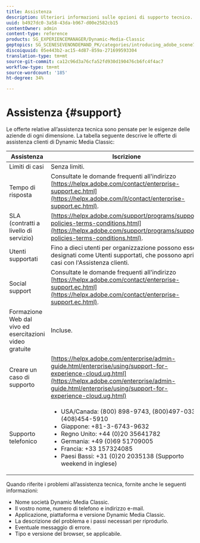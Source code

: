 ```yaml
---
title: Assistenza
description: Ulteriori informazioni sulle opzioni di supporto tecnico.
uuid: b4927dc0-3a58-43da-b967-d00e2582cb15
contentOwner: admin
content-type: reference
products: SG_EXPERIENCEMANAGER/Dynamic-Media-Classic
geptopics: SG_SCENESEVENONDEMAND_PK/categories/introducing_adobe_scene7
discoiquuid: 05e443b2-ac15-4d87-859a-271699593304
translation-type: tm+mt
source-git-commit: ca12c96d3a76cfa52fd930d190476cb6fc4f4ac7
workflow-type: tm+mt
source-wordcount: '185'
ht-degree: 34%

---
```



# Assistenza {#support}

Le offerte relative all’assistenza tecnica sono pensate per le esigenze delle aziende di ogni dimensione. La tabella seguente descrive le offerte di assistenza clienti di Dynamic Media Classic:

| Assistenza | Iscrizione |
|--- |--- |
| Limiti di casi | Senza limiti. |
| Tempo di risposta | Consultate le domande frequenti all&#39;indirizzo [https://helpx.adobe.com/contact/enterprise-support.ec.html](https://helpx.adobe.com/it/contact/enterprise-support.ec.html). |
| SLA (contratti a livello di servizio) | [https://helpx.adobe.com/support/programs/support-policies-terms-conditions.html](https://helpx.adobe.com/support/programs/support-policies-terms-conditions.html). |
| Utenti supportati | Fino a dieci utenti per organizzazione possono essere designati come Utenti supportati, che possono aprire casi con l&#39;Assistenza clienti. |
| Social support | Consultate le domande frequenti all&#39;indirizzo [https://helpx.adobe.com/contact/enterprise-support.ec.html](https://helpx.adobe.com/contact/enterprise-support.ec.html). |
| Formazione Web dal vivo ed esercitazioni video gratuite | Incluse. |
| Creare un caso di supporto | [https://helpx.adobe.com/enterprise/admin-guide.html/enterprise/using/support-for-experience-cloud.ug.html](https://helpx.adobe.com/enterprise/admin-guide.html/enterprise/using/support-for-experience-cloud.ug.html) |
| Supporto telefonico | <ul><li>USA/Canada: (800) 898-9743, (800)497-033, (408)454-5910 </li> <li>Giappone: +81-3-6743-9632 </li><li>Regno Unito: +44 (0)20 35641782</li><li>Germania: +49 (0)69 51709005</li><li>Francia: +33 157324085</li><li>Paesi Bassi: +31 (0)20 2035138 (Supporto weekend in inglese)</li></ul> |

Quando riferite i problemi all’assistenza tecnica, fornite anche le seguenti informazioni:

* Nome società Dynamic Media Classic.
* Il vostro nome, numero di telefono e indirizzo e-mail.
* Applicazione, piattaforma e versione Dynamic Media Classic.
* La descrizione del problema e i passi necessari per riprodurlo.
* Eventuale messaggio di errore.
* Tipo e versione del browser, se applicabile.

